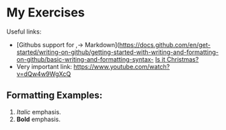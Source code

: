 # My Exercises
Useful links:
- [Githubs support for
,→ Markdown](https://docs.github.com/en/get-started/writing-on-github/getting-started-with-writing-and-formatting-on-github/basic-writing-and-formatting-syntax- [Is it Christmas?](https://isitchristmas.com)
- Very important link: https://www.youtube.com/watch?v=dQw4w9WgXcQ
## Formatting Examples:
1. *Italic* emphasis.
2. **Bold** emphasis.

